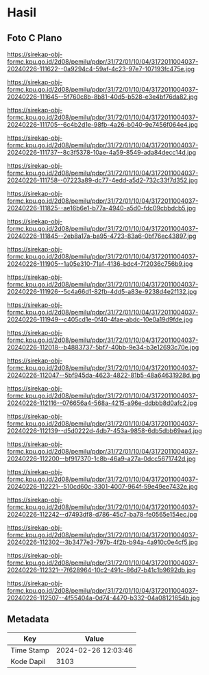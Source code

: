 # Hasil

## Foto C Plano

https://sirekap-obj-formc.kpu.go.id/2d08/pemilu/pdpr/31/72/01/10/04/3172011004037-20240226-111622--0a9294c4-59af-4c23-97e7-107193fc475e.jpg

https://sirekap-obj-formc.kpu.go.id/2d08/pemilu/pdpr/31/72/01/10/04/3172011004037-20240226-111645--5f760c8b-8b81-40d5-b528-e3e4bf76da82.jpg

https://sirekap-obj-formc.kpu.go.id/2d08/pemilu/pdpr/31/72/01/10/04/3172011004037-20240226-111705--6c4b2d1e-98fb-4a26-b040-9e7456f064e4.jpg

https://sirekap-obj-formc.kpu.go.id/2d08/pemilu/pdpr/31/72/01/10/04/3172011004037-20240226-111737--8c3f5378-10ae-4a59-8549-ada84decc14d.jpg

https://sirekap-obj-formc.kpu.go.id/2d08/pemilu/pdpr/31/72/01/10/04/3172011004037-20240226-111758--07223a89-dc77-4edd-a5d2-732c33f7d352.jpg

https://sirekap-obj-formc.kpu.go.id/2d08/pemilu/pdpr/31/72/01/10/04/3172011004037-20240226-111825--ae16b6e1-b77a-4940-a5d0-fdc09cbbdcb5.jpg

https://sirekap-obj-formc.kpu.go.id/2d08/pemilu/pdpr/31/72/01/10/04/3172011004037-20240226-111845--2eb8a17a-ba95-4723-83a6-0bf76ec43897.jpg

https://sirekap-obj-formc.kpu.go.id/2d08/pemilu/pdpr/31/72/01/10/04/3172011004037-20240226-111905--1a05e310-71af-4136-bdc4-7f2036c756b9.jpg

https://sirekap-obj-formc.kpu.go.id/2d08/pemilu/pdpr/31/72/01/10/04/3172011004037-20240226-111926--5c4a66d1-82fb-4dd5-a83e-9238d4e2f132.jpg

https://sirekap-obj-formc.kpu.go.id/2d08/pemilu/pdpr/31/72/01/10/04/3172011004037-20240226-111949--c405cd1e-0f40-4fae-abdc-10e0a19d9fde.jpg

https://sirekap-obj-formc.kpu.go.id/2d08/pemilu/pdpr/31/72/01/10/04/3172011004037-20240226-112018--b4883737-5bf7-40bb-9e34-b3e12693c70e.jpg

https://sirekap-obj-formc.kpu.go.id/2d08/pemilu/pdpr/31/72/01/10/04/3172011004037-20240226-112047--5bf945da-4623-4822-81b5-48a64631928d.jpg

https://sirekap-obj-formc.kpu.go.id/2d08/pemilu/pdpr/31/72/01/10/04/3172011004037-20240226-112116--076656a4-568a-4215-a96e-ddbbb8d0afc2.jpg

https://sirekap-obj-formc.kpu.go.id/2d08/pemilu/pdpr/31/72/01/10/04/3172011004037-20240226-112139--d5d0222d-4db7-453a-9858-6db5dbb69ea4.jpg

https://sirekap-obj-formc.kpu.go.id/2d08/pemilu/pdpr/31/72/01/10/04/3172011004037-20240226-112200--bf917370-1c8b-46a9-a27a-0dcc5671742d.jpg

https://sirekap-obj-formc.kpu.go.id/2d08/pemilu/pdpr/31/72/01/10/04/3172011004037-20240226-112221--510cd60c-3301-4007-964f-59e49ee7432e.jpg

https://sirekap-obj-formc.kpu.go.id/2d08/pemilu/pdpr/31/72/01/10/04/3172011004037-20240226-112242--d7493df8-d786-45c7-ba78-fe0565e154ec.jpg

https://sirekap-obj-formc.kpu.go.id/2d08/pemilu/pdpr/31/72/01/10/04/3172011004037-20240226-112302--3b3477e3-797b-4f2b-b94a-4a910c0e4cf5.jpg

https://sirekap-obj-formc.kpu.go.id/2d08/pemilu/pdpr/31/72/01/10/04/3172011004037-20240226-112321--7f628964-10c2-491c-86d7-b41c1b9692db.jpg

https://sirekap-obj-formc.kpu.go.id/2d08/pemilu/pdpr/31/72/01/10/04/3172011004037-20240226-112507--4f55404a-0d74-4470-b332-04a08121654b.jpg


## Metadata

| Key        | Value               |
| ---------- | ------------------- |
| Time Stamp | 2024-02-26 12:03:46 |
| Kode Dapil | 3103                |



